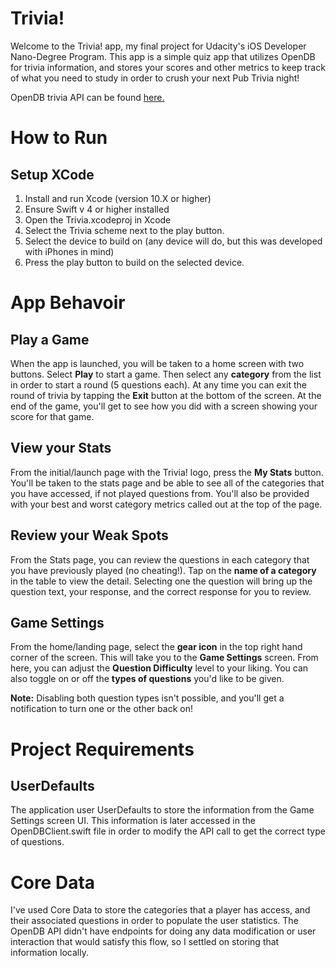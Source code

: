 # Trivia!

Welcome to the Trivia! app, my final project for Udacity's iOS Developer Nano-Degree Program. This app is a simple quiz app that utilizes OpenDB for trivia information, and stores your scores and other metrics to keep track of what you need to study in order to crush your next Pub Trivia night!

OpenDB trivia API can be found [here.](https://opentdb.com/api_config.php)


# How to Run

## Setup XCode
1. Install and run Xcode (version 10.X or higher)
2. Ensure Swift v 4 or higher installed
3. Open the Trivia.xcodeproj in Xcode
4. Select the Trivia scheme next to the play button.
5. Select the device to build on (any device will do, but this was developed with iPhones in mind)
6. Press the play button to build on the selected device.

# App Behavoir

## Play a Game

When the app is launched, you will be taken to a home screen with two buttons. Select **Play** to start a game. Then select any **category** from the list in order to start a round (5 questions each). At any time you can exit the round of trivia by tapping the **Exit** button at the bottom of the screen. At the end of the game, you'll get to see how you did with a screen showing your score for that game.

## View your Stats

From the initial/launch page with the Trivia! logo, press the **My Stats** button. You'll be taken to the stats page and be able to see all of the categories that you have accessed, if not played questions from. You'll also be provided with your best and worst category metrics called out at the top of the page. 

## Review your Weak Spots

From the Stats page, you can review the questions in each category that you have previously played (no cheating!). Tap on the **name of a category** in the table to view the detail. Selecting one the question will bring up the question text, your response, and the correct response for you to review. 

## Game Settings
From the home/landing page, select the **gear icon** in the top right hand corner of the screen. This will take you to the **Game Settings** screen. From here, you can adjust the **Question Difficulty** level to your liking. You can also toggle on or off the **types of questions** you'd like to be given. 

**Note:** Disabling both question types isn't possible, and you'll get a notification to turn one or the other back on!


# Project Requirements

## UserDefaults
The application user UserDefaults to store the information from the Game Settings screen UI. This information is later accessed in the OpenDBClient.swift file in order to modify the API call to get the correct type of questions.



# Core Data
I've used Core Data to store the categories that a player has access, and their associated questions in order to populate the user statistics. The OpenDB API didn't have endpoints for doing any data modification or user interaction that would satisfy this flow, so I settled on storing that information locally.
